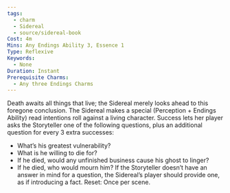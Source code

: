 ```yaml
---
tags:
  - charm
  - Sidereal
  - source/sidereal-book
Cost: 4m
Mins: Any Endings Ability 3, Essence 1
Type: Reflexive
Keywords:
  - None
Duration: Instant
Prerequisite Charms:
  - Any three Endings Charms
---
```

Death awaits all things that live; the Sidereal merely looks ahead to this foregone conclusion. The Sidereal makes a special (Perception + Endings Ability) read intentions roll against a living character. Success lets her player asks the Storyteller one of the following questions, plus an additional question for every 3 extra successes: 
-  What’s his greatest vulnerability? 
-  What is he willing to die for? 
-  If he died, would any unfinished business cause his ghost to linger? 
-  If he died, who would mourn him? If the Storyteller doesn’t have an answer in mind for a question, the Sidereal’s player should provide one, as if introducing a fact. Reset: Once per scene.